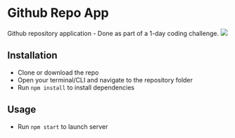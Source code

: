 # Github Repo App
Github repository application - Done as part of a 1-day coding challenge.
![](Github_Repo.gif)
## Installation

- Clone or download the repo
- Open your terminal/CLI and navigate to the repository folder
- Run `npm install` to install dependencies

## Usage

- Run `npm start` to launch server
